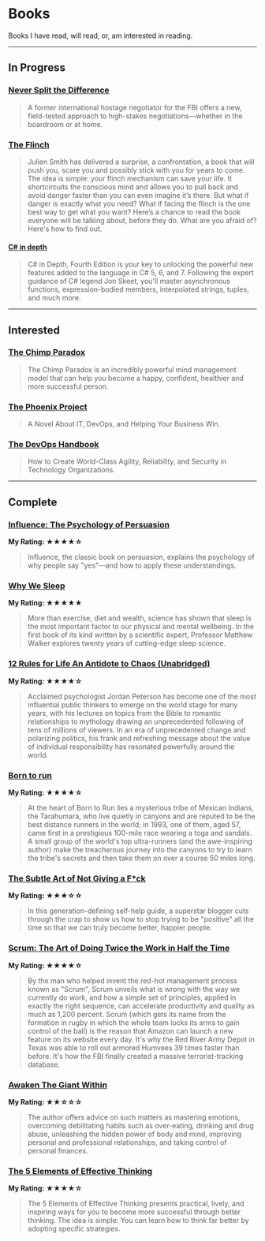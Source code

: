 # Books

Books I have read, will read, or, am interested in reading.

---
## In Progress
### [Never Split the Difference](https://www.amazon.co.uk/Never-Split-Difference-Negotiating-Depended-ebook/dp/B014DUR7L2)
> A former international hostage negotiator for the FBI offers a new, field-tested approach to high-stakes negotiations—whether in the boardroom or at home.
### [The Flinch](https://www.amazon.co.uk/Flinch-Julien-Smith-ebook/dp/B00NLJHGOA)
> Julien Smith has delivered a surprise, a confrontation, a book that will push you, scare you and possibly stick with you for years to come. 
> The idea is simple: your flinch mechanism can save your life. It shortcircuits the conscious mind and allows you to pull back and avoid danger faster than you can even imagine it’s there. 
> But what if danger is exactly what you need? 
> What if facing the flinch is the one best way to get what you want? 
> Here’s a chance to read the book everyone will be talking about, before they do. 
> What are you afraid of? Here's how to find out.
#### [C# in depth](https://www.manning.com/books/c-sharp-in-depth-fourth-edition)
> C# in Depth, Fourth Edition is your key to unlocking the powerful new features added to the language in C# 5, 6, and 7. Following the expert guidance of C# legend Jon Skeet, you'll master asynchronous functions, expression-bodied members, interpolated strings, tuples, and much more.
---
## Interested
### [The Chimp Paradox](https://www.amazon.co.uk/Chimp-Paradox-Management-Programme-Confidence/dp/009193558X)
> The Chimp Paradox is an incredibly powerful mind management model that can help you become a happy, confident, healthier and more successful person.

### [The Phoenix Project](https://www.audible.co.uk/pd/The-Phoenix-Project-Audiobook/B00VB034GK)
> A Novel About IT, DevOps, and Helping Your Business Win.

### [The DevOps Handbook](https://www.audible.co.uk/pd/The-DevOps-Handbook-Audiobook/B0767L1K75)
> How to Create World-Class Agility, Reliability, and Security in Technology Organizations.

---
## Complete
### [Influence: The Psychology of Persuasion](https://www.amazon.co.uk/Influence-Psychology-Robert-Cialdini-PhD/dp/006124189X)
**My Rating: ★★★★☆**
> Influence, the classic book on persuasion, explains the psychology of why people say "yes"—and how to apply these understandings.

### [Why We Sleep](https://www.amazon.co.uk/Why-We-Sleep-Science-Dreams/dp/0241269067)
**My Rating: ★★★★★**
> More than exercise, diet and wealth, science has shown that sleep is the most important factor to our physical and mental wellbeing.
> In the first book of its kind written by a scientific expert, Professor Matthew Walker explores twenty years of cutting-edge sleep science.

### [12 Rules for Life An Antidote to Chaos (Unabridged)](https://www.amazon.co.uk/12-Rules-Life-Antidote-Chaos-ebook/dp/B078C6C7QS)
**My Rating: ★★★★☆**
> Acclaimed psychologist Jordan Peterson has become one of the most influential public thinkers to emerge on the world stage for many years, with his lectures on topics from the Bible to romantic relationships to mythology drawing an unprecedented following of tens of millions of viewers. In an era of unprecedented change and polarizing politics, his frank and refreshing message about the value of individual responsibility has resonated powerfully around the world.

### [Born to run](https://www.amazon.co.uk/Born-Run-Hidden-Ultra-Runners-Greatest/dp/1861978774) 
**My Rating: ★★★★☆**
> At the heart of Born to Run lies a mysterious tribe of Mexican Indians, the Tarahumara, who live quietly in canyons and are reputed to be the best distance runners in the world; in 1993, one of them, aged 57, came first in a prestigious 100-mile race wearing a toga and sandals. A small group of the world's top ultra-runners (and the awe-inspiring author) make the treacherous journey into the canyons to try to learn the tribe's secrets and then take them on over a course 50 miles long.

### [The Subtle Art of Not Giving a F*ck](https://www.amazon.co.uk/Subtle-Art-Not-Giving-Counterintuitive/dp/0062457713)
**My Rating: ★★★☆☆**
> In this generation-defining self-help guide, a superstar blogger cuts through the crap to show us how to stop trying to be "positive" all the time so that we can truly become better, happier people.


### [Scrum: The Art of Doing Twice the Work in Half the Time](https://www.amazon.com/Scrum-Doing-Twice-Work-Half/dp/B00NHZ6PPE)
**My Rating: ★★★★☆**
> By the man who helped invent the red-hot management process known as "Scrum", Scrum unveils what is wrong with the way we currently do work, and how a simple set of principles, applied in exactly the right sequence, can accelerate productivity and quality as much as 1,200 percent.
> Scrum (which gets its name from the formation in rugby in which the whole team locks its arms to gain control of the ball) is the reason that Amazon can launch a new feature on its website every day. It's why the Red River Army Depot in Texas was able to roll out armored Humvees 39 times faster than before. It's how the FBI finally created a massive terrorist-tracking database.

### [Awaken The Giant Within](https://www.amazon.co.uk/Awaken-Giant-Within-Immediate-Emotional/dp/0743409388)
**My Rating: ★★☆☆☆**
> The author offers advice on such matters as mastering emotions, overcoming debilitating habits such as over-eating, drinking and drug abuse, unleashing the hidden power of body and mind, improving personal and professional relationships, and taking control of personal finances.

### [The 5 Elements of Effective Thinking](https://www.amazon.co.uk/5-Elements-Effective-Thinking/dp/0691156662)
**My Rating: ★★★★☆**
> The 5 Elements of Effective Thinking presents practical, lively, and inspiring ways for you to become more successful through better thinking. The idea is simple: You can learn how to think far better by adopting specific strategies.

